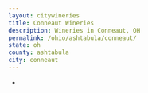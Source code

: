 ```yaml
---
layout: citywineries
title: Conneaut Wineries
description: Wineries in Conneaut, OH
permalink: /ohio/ashtabula/conneaut/
state: oh
county: ashtabula
city: conneaut
---
```

-

